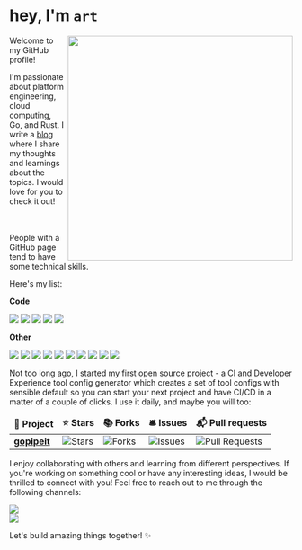 # hey, I'm `art`

<img align="right" padd width="400px" src="https://i.pinimg.com/originals/d5/f3/e7/d5f3e7e33f8072785936fe88cd16f502.gif">

Welcome to my GitHub profile! 

I'm passionate about platform engineering, cloud computing, Go, and Rust. I write a [blog](https://blog.artpav.dev) where I share my thoughts and learnings about the topics. I would love for you to check it out!

<br/>
<br/>
People with a GitHub page tend to have some technical skills. 

Here's my list:

<b>Code</b>

<div>
  <img src="https://img.shields.io/badge/Go-black?style=for-the-badge&logo=go"/>
  <img src="https://img.shields.io/badge/Rust-black?style=for-the-badge&logo=rust"/>
  
  <img src="https://img.shields.io/badge/Solid-black?style=for-the-badge&logo=solid"/>
  <img src="https://img.shields.io/badge/React-black?style=for-the-badge&logo=react"/>
  <img src="https://img.shields.io/badge/TypeScript-black?style=for-the-badge&logo=typescript"/>
</div>

<b>Other</b>

<div>
  <img src="https://img.shields.io/badge/Google Cloud-black?style=for-the-badge&logo=googlecloud&logoColor=42454E&color=black"/>
  <img src="https://img.shields.io/badge/Azure-black?style=for-the-badge&logo=microsoftazure&logoColor=0078D4&color=black"/>
  <img src="https://img.shields.io/badge/Docker-black?style=for-the-badge&logo=docker&logoColor=17A2B8&color=black"/>
  <img src="https://img.shields.io/badge/Kubernetes-black?style=for-the-badge&logo=kubernetes&logoColor=326CE5&color=black"/>
  <img src="https://img.shields.io/badge/Azure DevOps-black?style=for-the-badge&logo=azuredevops&logoColor=0078D4&color=black"/>
  <img src="https://img.shields.io/badge/GitLab-black?style=for-the-badge&logo=gitlab&logoColor=29BEB0&color=black"/>
  <img src="https://img.shields.io/badge/GitHub-black?style=for-the-badge&logo=github&logoColor=FAFBFC&color=black"/>
  <img src="https://img.shields.io/badge/Grafana Stack-black?style=for-the-badge&logo=grafana&logoColor=E7573C&color=black"/>
  <img src="https://img.shields.io/badge/Hashicorp Vault-black?style=for-the-badge&logo=vault&color=black"/>
  <img src="https://img.shields.io/badge/Hashicorp Consul-black?style=for-the-badge&logo=consul&color=black"/>
</div>

Not too long ago, I started my first open source project - a CI and Developer Experience tool config generator which creates a set of tool configs with sensible default so you can start your next project and have CI/CD in a matter of a couple of clicks. I use it daily, and maybe you will too:

<table>
  <thead align="center">
    <tr border: none;>
      <td><b>🎁 Project</b></td>
      <td><b>⭐ Stars</b></td>
      <td><b>📚 Forks</b></td>
      <td><b>🛎 Issues</b></td>
      <td><b>📬 Pull requests</b></td>
    </tr>
  </thead>
  <tbody>
    <tr>
      <td><a href="https://github.com/artemijspavlovs/gopipeit"><b>gopipeit</b></a></td>
      <td><img alt="Stars" src="https://img.shields.io/github/stars/artemijspavlovs/gopipeit?style=flat-square&labelColor=0A0908"/></td>
      <td><img alt="Forks" src="https://img.shields.io/github/forks/artemijspavlovs/gopipeit?style=flat-square&labelColor=0A0908"/></td>
      <td><img alt="Issues" src="https://img.shields.io/github/issues/artemijspavlovs/gopipeit?style=flat-square&labelColor=0A0908"/></td>
      <td><img alt="Pull Requests" src="https://img.shields.io/github/issues-pr/artemijspavlovs/gopipeit?style=flat-square&labelColor=0A0908"/></td>
    </tr>
  </tbody>
</table>

I enjoy collaborating with others and learning from different perspectives. If you're working on something cool or have any interesting ideas, I would be thrilled to connect with you! Feel free to reach out to me through the following channels:

<a href="https://twitter.com/artemijspavlovs">
  <img src="https://img.shields.io/badge/artemijspavlovs-black?style=for-the-badge&logo=twitter&labelColor=white"/>
</a>
<br/>
<a href="https://www.linkedin.com/in/artemijspavlovs" target="_blank">
  <img src="https://img.shields.io/badge/linkedin-black?style=for-the-badge&logo=linkedin&logoColor=0073B1&labelColor=white"/>
</a>

Let's build amazing things together! ✨
